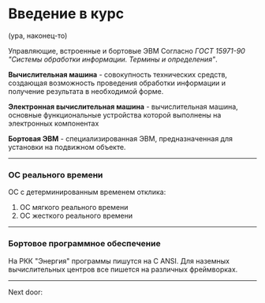 # Введение в курс 
(ура, наконец-то)

Управляющие, встроенные и бортовые ЭВМ
Согласно *ГОСТ 15971-90 "Системы обработки информации. Термины и определения"*.

**Вычислительная машина** - совокупность технических средств, создающая возможность проведения обработки информации и получение результата в необходимой форме.

**Электронная вычислительная машина** - вычислительная машина, основные функциональные устройства которой выполнены на электронных компонентах

**Бортовая ЭВМ** - специализированная ЭВМ, предназначенная для установки на подвижном объекте. 

---
### ОС реального времени

ОС с детерминированным временем отклика:
1. ОС мягкого реального времени
2. ОС жесткого реального времени 

---
### Бортовое программное обеспечение

На РКК "Энергия" программы пишутся на C ANSI. 
Для наземных вычислительных центров все пишется на различных фреймворках. 




---

Next door: 